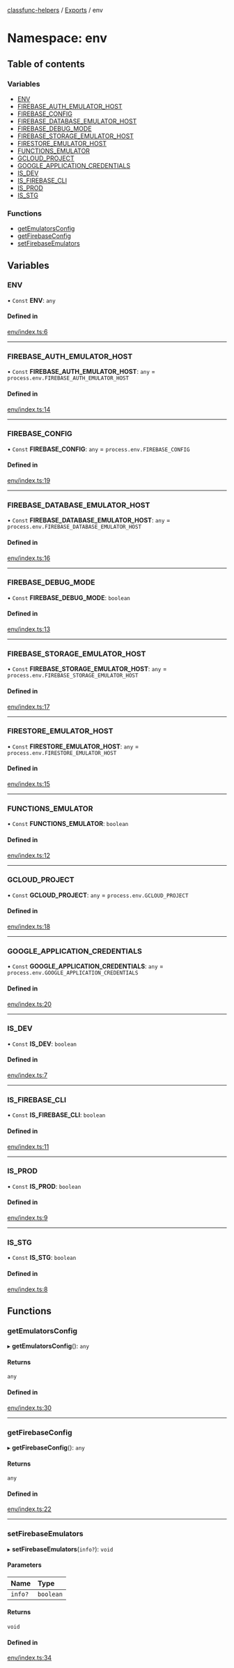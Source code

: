 [classfunc-helpers](../README.md) / [Exports](../modules.md) / env

# Namespace: env

## Table of contents

### Variables

- [ENV](env.md#env)
- [FIREBASE\_AUTH\_EMULATOR\_HOST](env.md#firebase_auth_emulator_host)
- [FIREBASE\_CONFIG](env.md#firebase_config)
- [FIREBASE\_DATABASE\_EMULATOR\_HOST](env.md#firebase_database_emulator_host)
- [FIREBASE\_DEBUG\_MODE](env.md#firebase_debug_mode)
- [FIREBASE\_STORAGE\_EMULATOR\_HOST](env.md#firebase_storage_emulator_host)
- [FIRESTORE\_EMULATOR\_HOST](env.md#firestore_emulator_host)
- [FUNCTIONS\_EMULATOR](env.md#functions_emulator)
- [GCLOUD\_PROJECT](env.md#gcloud_project)
- [GOOGLE\_APPLICATION\_CREDENTIALS](env.md#google_application_credentials)
- [IS\_DEV](env.md#is_dev)
- [IS\_FIREBASE\_CLI](env.md#is_firebase_cli)
- [IS\_PROD](env.md#is_prod)
- [IS\_STG](env.md#is_stg)

### Functions

- [getEmulatorsConfig](env.md#getemulatorsconfig)
- [getFirebaseConfig](env.md#getfirebaseconfig)
- [setFirebaseEmulators](env.md#setfirebaseemulators)

## Variables

### ENV

• `Const` **ENV**: `any`

#### Defined in

[env/index.ts:6](https://github.com/ClassFunc/classfunc-helpers/blob/9b25d60/env/index.ts#L6)

___

### FIREBASE\_AUTH\_EMULATOR\_HOST

• `Const` **FIREBASE\_AUTH\_EMULATOR\_HOST**: `any` = `process.env.FIREBASE_AUTH_EMULATOR_HOST`

#### Defined in

[env/index.ts:14](https://github.com/ClassFunc/classfunc-helpers/blob/9b25d60/env/index.ts#L14)

___

### FIREBASE\_CONFIG

• `Const` **FIREBASE\_CONFIG**: `any` = `process.env.FIREBASE_CONFIG`

#### Defined in

[env/index.ts:19](https://github.com/ClassFunc/classfunc-helpers/blob/9b25d60/env/index.ts#L19)

___

### FIREBASE\_DATABASE\_EMULATOR\_HOST

• `Const` **FIREBASE\_DATABASE\_EMULATOR\_HOST**: `any` = `process.env.FIREBASE_DATABASE_EMULATOR_HOST`

#### Defined in

[env/index.ts:16](https://github.com/ClassFunc/classfunc-helpers/blob/9b25d60/env/index.ts#L16)

___

### FIREBASE\_DEBUG\_MODE

• `Const` **FIREBASE\_DEBUG\_MODE**: `boolean`

#### Defined in

[env/index.ts:13](https://github.com/ClassFunc/classfunc-helpers/blob/9b25d60/env/index.ts#L13)

___

### FIREBASE\_STORAGE\_EMULATOR\_HOST

• `Const` **FIREBASE\_STORAGE\_EMULATOR\_HOST**: `any` = `process.env.FIREBASE_STORAGE_EMULATOR_HOST`

#### Defined in

[env/index.ts:17](https://github.com/ClassFunc/classfunc-helpers/blob/9b25d60/env/index.ts#L17)

___

### FIRESTORE\_EMULATOR\_HOST

• `Const` **FIRESTORE\_EMULATOR\_HOST**: `any` = `process.env.FIRESTORE_EMULATOR_HOST`

#### Defined in

[env/index.ts:15](https://github.com/ClassFunc/classfunc-helpers/blob/9b25d60/env/index.ts#L15)

___

### FUNCTIONS\_EMULATOR

• `Const` **FUNCTIONS\_EMULATOR**: `boolean`

#### Defined in

[env/index.ts:12](https://github.com/ClassFunc/classfunc-helpers/blob/9b25d60/env/index.ts#L12)

___

### GCLOUD\_PROJECT

• `Const` **GCLOUD\_PROJECT**: `any` = `process.env.GCLOUD_PROJECT`

#### Defined in

[env/index.ts:18](https://github.com/ClassFunc/classfunc-helpers/blob/9b25d60/env/index.ts#L18)

___

### GOOGLE\_APPLICATION\_CREDENTIALS

• `Const` **GOOGLE\_APPLICATION\_CREDENTIALS**: `any` = `process.env.GOOGLE_APPLICATION_CREDENTIALS`

#### Defined in

[env/index.ts:20](https://github.com/ClassFunc/classfunc-helpers/blob/9b25d60/env/index.ts#L20)

___

### IS\_DEV

• `Const` **IS\_DEV**: `boolean`

#### Defined in

[env/index.ts:7](https://github.com/ClassFunc/classfunc-helpers/blob/9b25d60/env/index.ts#L7)

___

### IS\_FIREBASE\_CLI

• `Const` **IS\_FIREBASE\_CLI**: `boolean`

#### Defined in

[env/index.ts:11](https://github.com/ClassFunc/classfunc-helpers/blob/9b25d60/env/index.ts#L11)

___

### IS\_PROD

• `Const` **IS\_PROD**: `boolean`

#### Defined in

[env/index.ts:9](https://github.com/ClassFunc/classfunc-helpers/blob/9b25d60/env/index.ts#L9)

___

### IS\_STG

• `Const` **IS\_STG**: `boolean`

#### Defined in

[env/index.ts:8](https://github.com/ClassFunc/classfunc-helpers/blob/9b25d60/env/index.ts#L8)

## Functions

### getEmulatorsConfig

▸ **getEmulatorsConfig**(): `any`

#### Returns

`any`

#### Defined in

[env/index.ts:30](https://github.com/ClassFunc/classfunc-helpers/blob/9b25d60/env/index.ts#L30)

___

### getFirebaseConfig

▸ **getFirebaseConfig**(): `any`

#### Returns

`any`

#### Defined in

[env/index.ts:22](https://github.com/ClassFunc/classfunc-helpers/blob/9b25d60/env/index.ts#L22)

___

### setFirebaseEmulators

▸ **setFirebaseEmulators**(`info?`): `void`

#### Parameters

| Name | Type |
| :------ | :------ |
| `info?` | `boolean` |

#### Returns

`void`

#### Defined in

[env/index.ts:34](https://github.com/ClassFunc/classfunc-helpers/blob/9b25d60/env/index.ts#L34)

